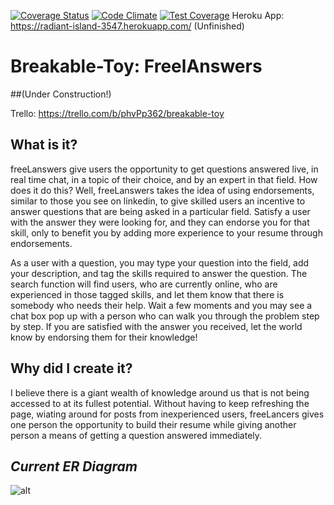 [![Coverage Status](https://coveralls.io/repos/EWarringer/Breakable-Toy/badge.svg?branch=master&service=github)](https://coveralls.io/github/EWarringer/Breakable-Toy?branch=master)
[![Code Climate](https://codeclimate.com/github/EWarringer/Breakable-Toy/badges/gpa.svg)](https://codeclimate.com/github/EWarringer/Breakable-Toy)
[![Test Coverage](https://codeclimate.com/github/EWarringer/Breakable-Toy/badges/coverage.svg)](https://codeclimate.com/github/EWarringer/Breakable-Toy/coverage)
Heroku App: https://radiant-island-3547.herokuapp.com/ (Unfinished)

# Breakable-Toy: FreelAnswers
##(Under Construction!)

Trello: https://trello.com/b/phvPp362/breakable-toy

## What is it?
freeLanswers give users the opportunity to get questions answered live, in real time chat, in a topic of their choice, and by an expert in that field. How does it do this? Well, freeLanswers takes the idea of using endorsements, similar to those you see on linkedin, to give skilled users an incentive to answer questions that are being asked in a particular field. Satisfy a user with the answer they were looking for, and they can endorse you for that skill, only to benefit you by adding more experience to your resume through endorsements.

As a user with a question, you may type your question into the field, add your description, and tag the skills required to answer the question. The search function will find users, who are currently online, who are experienced in those tagged skills, and let them know that there is somebody who needs their help. Wait a few moments and you may see a chat box pop up with a person who can walk you through the problem step by step. If you are satisfied with the answer you received, let the world know by endorsing them for their knowledge!

## Why did I create it?
I believe there is a giant wealth of knowledge around us that is not being accessed to at its fullest potential. Without having to keep refreshing the page, wiating around for posts from inexperienced users, freeLancers gives one person the opportunity to build their resume while giving another person a means of getting a question answered immediately.

## _Current ER Diagram_
![alt](http://i.imgur.com/2K6eoij.png)
